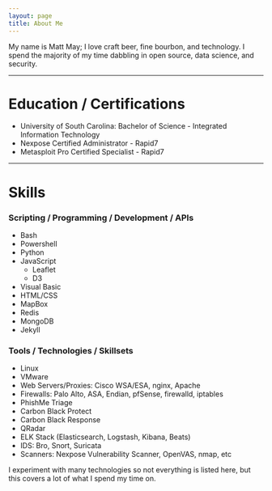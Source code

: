 ```yaml
---
layout: page
title: About Me
---
```


My name is Matt May; I love craft beer, fine bourbon, and technology. I spend the majority of my time dabbling in open source, data science, and security.

---

# Education / Certifications
- University of South Carolina: Bachelor of Science - Integrated Information Technology
- Nexpose Certified Administrator - Rapid7
- Metasploit Pro Certified Specialist - Rapid7

---

# Skills

### Scripting / Programming / Development / APIs
- Bash
- Powershell
- Python
- JavaScript
  - Leaflet
  - D3
- Visual Basic
- HTML/CSS
- MapBox
- Redis
- MongoDB
- Jekyll

### Tools / Technologies / Skillsets
- Linux
- VMware
- Web Servers/Proxies: Cisco WSA/ESA, nginx, Apache
- Firewalls: Palo Alto, ASA, Endian, pfSense, firewalld, iptables
- PhishMe Triage
- Carbon Black Protect
- Carbon Black Response
- QRadar
- ELK Stack (Elasticsearch, Logstash, Kibana, Beats)
- IDS: Bro, Snort, Suricata
- Scanners: Nexpose Vulnerability Scanner, OpenVAS, nmap, etc

I experiment with many technologies so not everything is listed here, but this covers a lot of what I spend my time on.
